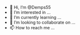 - 👋 Hi, I’m @Demps55
- 👀 I’m interested in ...
- 🌱 I’m currently learning ...
- 💞️ I’m looking to collaborate on ...
- 📫 How to reach me ...


